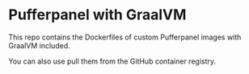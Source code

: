 # Pufferpanel with GraalVM

This repo contains the Dockerfiles of custom Pufferpanel images with
GraalVM included.

You can also use pull them from the GitHub container registry.
